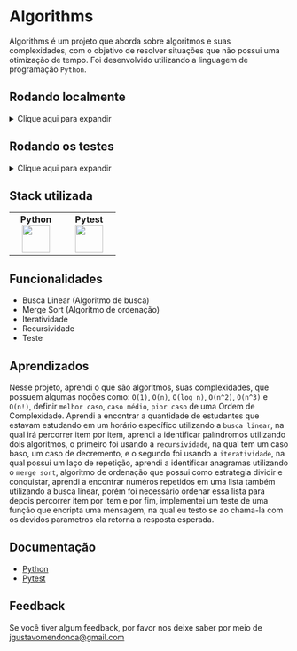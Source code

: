 
# Algorithms

Algorithms é um projeto que aborda sobre algoritmos e suas complexidades, com o objetivo de resolver situações que não possui uma otimização de tempo. 
Foi desenvolvido utilizando a linguagem de programação `Python`.

## Rodando localmente

<details>
    <summary>Clique aqui para expandir</summary>
    <br>

- Clone o projeto

```bash
  git clone git@github.com:Joaogustavo789/Algorithms.git
```

- Entre no diretório do projeto

```bash
  cd Algorithms
```

- Crie o Ambiente Virtual

```bash
  python3 -m venv .venv
```
    
- Ative o Ambiente Virtual
    
```bash
  source .venv/bin/activate
```

- Instale as dependências dentro do Ambiente Virtual

```bash
  python3 -m pip install -r dev-requirements.txt
```

##### OBSERVAÇÃO

- Para sair do Ambiente Virtual, basta rodar o comando `deactivate`.
    
</details>

## Rodando os testes

<details>
  <summary>Clique aqui para expandir</summary>
  <br>

- Para rodar os testes, rode o seguinte comando dentro do Ambiente Virtual

```bash
  python3 -m pytest
```

</details>

## Stack utilizada

<table width="320px" align="center">
  <tbody>
    <tr valign="top">
      <td width="80px" align="center">
        <span><strong>Python</strong></span>
        <img height="50" src="https://cdn.jsdelivr.net/gh/devicons/devicon/icons/python/python-original.svg" />
      </td>
      <td width="80px" align="center">
        <span><strong>Pytest</strong></span>
        <img height="50" src="https://cdn.jsdelivr.net/gh/devicons/devicon/icons/pytest/pytest-original.svg" />
      </td>
    </tr>
  </tbody>
</table>

## Funcionalidades

- Busca Linear (Algoritmo de busca)
- Merge Sort (Algoritmo de ordenação)
- Iteratividade
- Recursividade
- Teste

## Aprendizados

Nesse projeto, aprendi o que são algoritmos, suas complexidades, que possuem algumas noções como: `O(1)`, `O(n)`, `O(log n)`, `O(n^2)`, `O(n^3)` e 
`O(n!)`, definir `melhor caso`, `caso médio`, `pior caso` de uma Ordem de Complexidade. Aprendi a encontrar a quantidade de estudantes que estavam 
estudando em um horário específico utilizando a `busca linear`, na qual irá percorrer item por item, aprendi a identificar palíndromos utilizando dois 
algoritmos, o primeiro foi usando a `recursividade`, na qual tem um caso baso, um caso de decremento, e o segundo foi usando a `iteratividade`, na qual 
possui um laço de repetição, aprendi a identificar anagramas utilizando o `merge sort`, algoritmo de ordenação que possui como estrategia dividir e 
conquistar, aprendi a encontrar numéros repetidos em uma lista também utilizando a busca linear, porém foi necessário ordenar essa lista para depois 
percorrer item por item e por fim, implementei um teste de uma função que encripta uma mensagem, na qual eu testo se ao chama-la com os devidos 
parametros ela retorna a resposta esperada.

## Documentação

- [Python](https://www.python.org/)
- [Pytest](https://docs.pytest.org/)

## Feedback

Se você tiver algum feedback, por favor nos deixe saber por meio de jgustavomendonca@gmail.com
